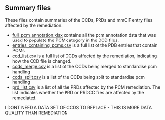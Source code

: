 ## Summary files

These files contain summaries of the CCDs, PRDs and mmCIF entry files affected by the remediation. 


- [full_pcm_annotation.xlsx](full_pcm_annotation.xlsx) contains all the 
pcm annotation data that was used to populate the PCM category in the CCD files. 
- [entries_containing_pcms.csv](entries_containing_pcms.csv) is a full list of the PDB entries that contain PCMs 
- [ccd_list.csv](ccd_list.csv) is a full list of CCDs affected by the 
remediation, indicating how the CCD file is changed.
- [ccds_merge.csv](ccds_merge.csv) is a list of the CCDs being merged to standardise pcm handling
- [ccds_split.csv](ccds_split.csv) is a list of the CCDs being split to standardise pcm handling
- [prd_list.csv](prd_list.csv) is a list of all the PRDs affected by the PCM remediation. The list indicates whether the PRD or PRDCC files are affected by the remediated.

I DONT NEED A DATA SET OF CCDS TO REPLACE - THIS IS MORE DATA QUALITY THAN REMEDIATION